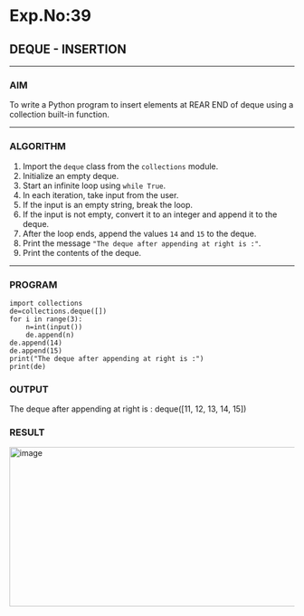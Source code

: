 # Exp.No:39  
## DEQUE - INSERTION

---

### AIM  
To write a Python program to insert elements at REAR END of deque using a collection built-in function.

---

### ALGORITHM  

1. Import the `deque` class from the `collections` module.  
2. Initialize an empty deque.  
3. Start an infinite loop using `while True`.  
4. In each iteration, take input from the user.  
5. If the input is an empty string, break the loop.  
6. If the input is not empty, convert it to an integer and append it to the deque.  
7. After the loop ends, append the values `14` and `15` to the deque.  
8. Print the message `"The deque after appending at right is :"`.  
9. Print the contents of the deque.  

---

### PROGRAM  

```
import collections
de=collections.deque([])
for i in range(3):
    n=int(input())
    de.append(n)
de.append(14)
de.append(15)
print("The deque after appending at right is :")
print(de)
```

### OUTPUT

The deque after appending at right is :
deque([11, 12, 13, 14, 15])

### RESULT

<img width="906" height="282" alt="image" src="https://github.com/user-attachments/assets/bd9d0ead-2fcf-465d-a405-20a27aea0c0b" />
